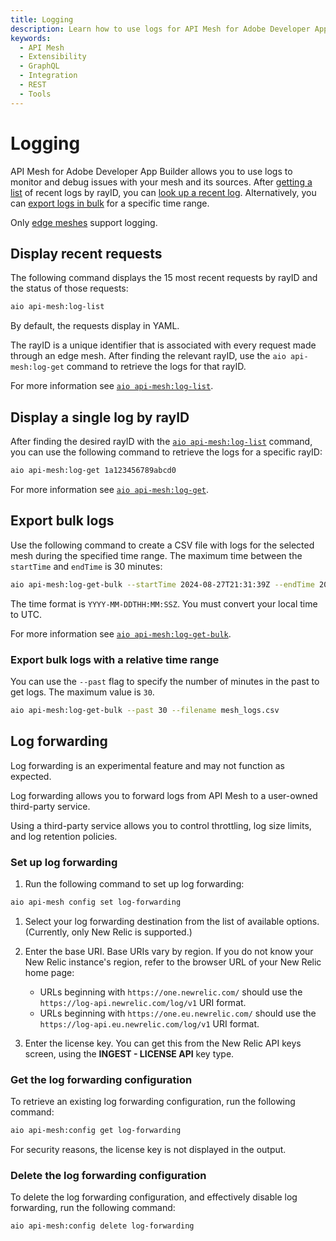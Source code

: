 ```yaml
---
title: Logging
description: Learn how to use logs for API Mesh for Adobe Developer App Builder.
keywords:
  - API Mesh
  - Extensibility
  - GraphQL
  - Integration
  - REST
  - Tools
---
```


# Logging

API Mesh for Adobe Developer App Builder allows you to use logs to monitor and debug issues with your mesh and its sources. After [getting a list](#display-recent-requests) of recent logs by rayID, you can [look up a recent log](#display-a-single-log-by-rayid). Alternatively, you can [export logs in bulk](#export-bulk-logs) for a specific time range.

<InlineAlert variant="info" slots="text"/>

Only [edge meshes](../basic/create-mesh.md#access-your-mesh-urls) support logging.

## Display recent requests

The following command displays the 15 most recent requests by rayID and the status of those requests:

```bash
aio api-mesh:log-list 
```

By default, the requests display in YAML.

The rayID is a unique identifier that is associated with every request made through an edge mesh. After finding the relevant rayID, use the `aio api-mesh:log-get` command to retrieve the logs for that rayID.

For more information see [`aio api-mesh:log-list`](./index.md#aio-api-meshlog-list).

## Display a single log by rayID

After finding the desired rayID with the [`aio api-mesh:log-list`](#display-recent-requests) command, you can use the following command to retrieve the logs for a specific rayID:

```bash
aio api-mesh:log-get 1a123456789abcd0
```

For more information see [`aio api-mesh:log-get`](./index.md#aio-api-meshlog-get).

## Export bulk logs

Use the following command to create a CSV file with logs for the selected mesh during the specified time range. The maximum time between the `startTime` and `endTime` is 30 minutes:

```bash
aio api-mesh:log-get-bulk --startTime 2024-08-27T21:31:39Z --endTime 2024-08-27T21:55:54Z --filename mesh_logs.csv
```

The time format is `YYYY-MM-DDTHH:MM:SSZ`. You must convert your local time to UTC.

For more information see [`aio api-mesh:log-get-bulk`](./index.md#aio-api-meshlog-get-bulk).

### Export bulk logs with a relative time range

You can use the `--past` flag to specify the number of minutes in the past to get logs. The maximum value is `30`.

```bash
aio api-mesh:log-get-bulk --past 30 --filename mesh_logs.csv
```

## Log forwarding

<InlineAlert variant="warning" slots="text"/>

Log forwarding is an experimental feature and may not function as expected.

Log forwarding allows you to forward logs from API Mesh to a user-owned third-party service.

Using a third-party service allows you to control throttling, log size limits, and log retention policies.

### Set up log forwarding

1. Run the following command to set up log forwarding:

  ```bash
  aio api-mesh config set log-forwarding
  ```

1. Select your log forwarding destination from the list of available options. (Currently, only New Relic is supported.)

1. Enter the base URI. Base URIs vary by region. If you do not know your New Relic instance's region, refer to the browser URL of your New Relic home page:

   - URLs beginning with `https://one.newrelic.com/` should use the `https://log-api.newrelic.com/log/v1` URI format.
   - URLs beginning with `https://one.eu.newrelic.com/` should use the `https://log-api.eu.newrelic.com/log/v1` URI format.

1. Enter the license key. You can get this from the New Relic API keys screen, using the **INGEST - LICENSE API** key type.

### Get the log forwarding configuration

To retrieve an existing log forwarding configuration, run the following command:

```bash
aio api-mesh:config get log-forwarding
```

For security reasons, the license key is not displayed in the output.

### Delete the log forwarding configuration

To delete the log forwarding configuration, and effectively disable log forwarding, run the following command:

```bash
aio api-mesh:config delete log-forwarding
```
